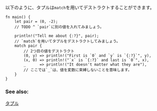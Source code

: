 <!--- Tuples can be destructured in a `match` as follows: --->
以下のように、タプルは`match`を用いてデストラクトすることができます。

``` rust,editable
fn main() {
    let pair = (0, -2);
    // TODO ^ `pair`に別の値を入れてみましょう。

    println!("Tell me about {:?}", pair);
    // `match`を用いてタプルをデストラクトしてみましょう。
    match pair {
        // 2つ目の値をデストラクト
        (0, y) => println!("First is `0` and `y` is `{:?}`", y),
        (x, 0) => println!("`x` is `{:?}` and last is `0`", x),
        _      => println!("It doesn't matter what they are"),
        // ここでは`_`は、値を変数に束縛しないことを意味します。
    }
}

```

### See also:

[タプル](../../../primitives/tuples.html)
